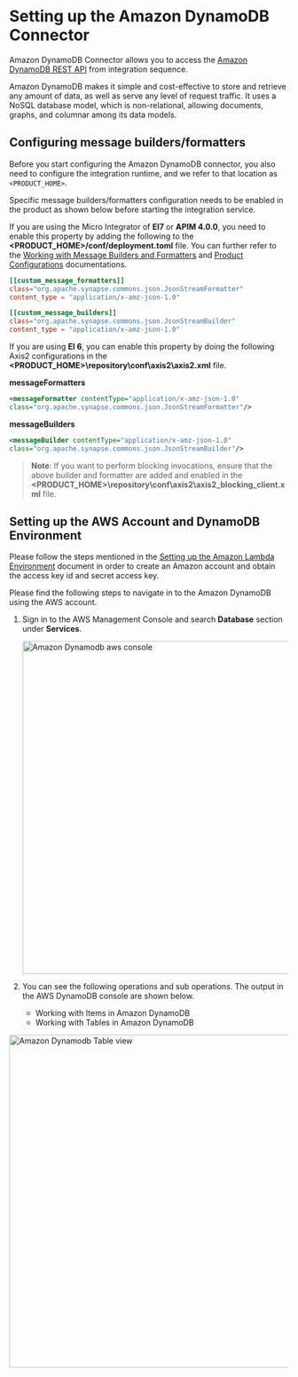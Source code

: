 # Setting up the Amazon DynamoDB Connector 

Amazon DynamoDB Connector allows you to access the [Amazon DynamoDB REST API](https://docs.aws.amazon.com/amazondynamodb/latest/developerguide/HowItWorks.API.html) from integration sequence. 

Amazon DynamoDB makes it simple and cost-effective to store and retrieve any amount of data, as well as serve any level of request traffic. It uses a NoSQL database model, which is non-relational, allowing documents, graphs, and columnar among its data models.

## Configuring message builders/formatters

Before you start configuring the  Amazon DynamoDB connector, you also need to configure the integration runtime, and we refer to that location as `<PRODUCT_HOME>`.

Specific message builders/formatters configuration needs to be enabled in the product as shown below before starting the integration service.

If you are using the Micro Integrator of **EI7** or **APIM 4.0.0**, you need to enable this property by adding the following to the **<PRODUCT_HOME>/conf/deployment.toml** file. You can further refer to the [Working with Message Builders and Formatters]({{base_path}}/reference/config-catalog/#http-transport) and [Product Configurations]({{base_path}}/install-and-setup/setup/mi-setup/message_builders_formatters/message-builders-and-formatters/) documentations.

```toml
[[custom_message_formatters]]
class="org.apache.synapse.commons.json.JsonStreamFormatter"
content_type = "application/x-amz-json-1.0"

[[custom_message_builders]]
class="org.apache.synapse.commons.json.JsonStreamBuilder"
content_type = "application/x-amz-json-1.0"
```

If you are using **EI 6**, you can enable this property by doing the following Axis2 configurations in the **<PRODUCT_HOME>\repository\conf\axis2\axis2.xml** file.

**messageFormatters**

```xml
<messageFormatter contentType="application/x-amz-json-1.0"
class="org.apache.synapse.commons.json.JsonStreamFormatter"/>
```
**messageBuilders**

```xml
<messageBuilder contentType="application/x-amz-json-1.0"
class="org.apache.synapse.commons.json.JsonStreamBuilder"/>
```

> **Note**: If you want to perform blocking invocations, ensure that the above builder and formatter are added and enabled in the **<PRODUCT_HOME>\repository\conf\axis2\axis2_blocking_client.xml** file.

## Setting up the AWS Account and DynamoDB Environment

Please follow the steps mentioned in the [Setting up the Amazon Lambda Environment]({{base_path}}/reference/connectors/amazonlambda-connector/setting-up-amazonlambda/) document in order to create an Amazon account and obtain the access key id and secret access key.

Please find the following steps to navigate in to the Amazon DynamoDB using the AWS account.

1. Sign in to the AWS Management Console and search **Database** section under **Services**.

    <img src="{{base_path}}/assets/img/integrate/connectors/dynamodb-aws-console.png" title="Amazon Dynamodb aws console" width="600" alt="Amazon Dynamodb aws console"/> 

2. You can see the following operations and sub operations. The output in the AWS DynamoDB console are shown below.

    - Working with Items in Amazon DynamoDB
    - Working with Tables in Amazon DynamoDB

<img src="{{base_path}}/assets/img/integrate/connectors/dynamodb-aws-results-console.png" title="Amazon Dynamodb Table view" width="600" alt="Amazon Dynamodb Table view"/> 